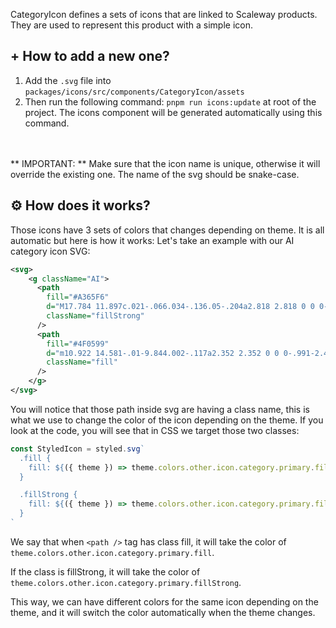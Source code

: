 CategoryIcon defines a sets of icons that are linked to Scaleway products. They are used to represent this product with a simple icon.

## + How to add a new one?

1. Add the `.svg` file into `packages/icons/src/components/CategoryIcon/assets`
2. Then run the following command:
`pnpm run icons:update` at root of the project. The icons component will be generated automatically using this command.
<br />
<br />
** IMPORTANT: ** Make sure that the icon name is unique, otherwise it will override the existing one.
The name of the svg should be snake-case.

## ⚙ How does it works?

Those icons have 3 sets of colors that changes depending on theme. It is all automatic but here is how it works:
Let's take an example with our AI category icon SVG:

```svg
<svg>
    <g className="AI">
      <path
        fill="#A365F6"
        d="M17.784 11.897c.021-.066.034-.136.05-.204a2.818 2.818 0 0 0-.958-2.862 3.037 3.037 0 0 0-.44-3.427 2.726 2.726 0 0 0-1.74-.926 4.032 4.032 0 0 0-2.512-2.275 2.736 2.736 0 0 0-2.094.013 2.348 2.348 0 0 0-.992 2.401l.002.103-.01 9.861c0 .01.005.017.005.026a3.184 3.184 0 0 0 2.663 3.367c.144.016.29.024.435.024a2.972 2.972 0 0 0 2.742-1.619 2.548 2.548 0 0 0 1.496-1.501c.183-.459.223-.962.113-1.444a2.728 2.728 0 0 0 1.24-1.537Zm-3.052 2.328a.693.693 0 0 1-.583.48.935.935 0 0 0-.762.668 1.203 1.203 0 0 1-1.44.792c-.514-.054-1.033-.613-1.033-1.578 0-.006-.004-.011-.004-.017l.003-2.594a1.26 1.26 0 0 1 .177-.716.835.835 0 0 1 .819-.485.911.911 0 0 0-.092-1.818c-.307.01-.61.068-.9.17l.004-4.423-.003-.126c-.016-.25-.01-.502.019-.752.23-.024.462.01.674.102a1.954 1.954 0 0 1 1.195.927c-.49.346-.87.828-1.092 1.385a.91.91 0 0 0 1.675.713c.191-.449.434-.682.724-.694a1.09 1.09 0 0 1 .925.311 1.276 1.276 0 0 1-.124 1.896.915.915 0 0 0 .327 1.468c.36.152.648.435.806.792.026.115.041.232.046.35-.007.151-.047.3-.118.435a1.065 1.065 0 0 1-.14.152 1.109 1.109 0 0 1-.944.281.91.91 0 0 0-.47 1.758c.102.019.206.032.31.039a.566.566 0 0 1 .001.483Z"
        className="fillStrong"
      />
      <path
        fill="#4F0599"
        d="m10.922 14.581-.01-9.844.002-.117a2.352 2.352 0 0 0-.991-2.406A2.753 2.753 0 0 0 7.829 2.2a4.041 4.041 0 0 0-2.511 2.277 2.75 2.75 0 0 0-1.74.927 3.038 3.038 0 0 0-.44 3.426 2.884 2.884 0 0 0-.998 1.809 2.547 2.547 0 0 0 .786 2.418c.165.15.347.281.542.39a2.43 2.43 0 0 0 .114 1.43 2.55 2.55 0 0 0 1.496 1.502A2.971 2.971 0 0 0 7.82 18c.14 0 .285-.009.435-.024a3.185 3.185 0 0 0 2.663-3.368c0-.01.005-.017.005-.026Zm-2.856 1.584c-1.095.105-1.378-.579-1.436-.779a.91.91 0 0 0-.766-.681.694.694 0 0 1-.584-.482.58.58 0 0 1-.017-.428c.104-.007.207-.02.31-.039a.909.909 0 0 0 .227-1.675.911.911 0 0 0-.699-.083c-.21.037-.426.01-.62-.077a1.133 1.133 0 0 1-.11-.06l-.028-.02a.958.958 0 0 1-.407-.985c.005-.029.003-.047.01-.077v-.002a1.48 1.48 0 0 1 .819-.84.91.91 0 0 0 .335-1.472 1.277 1.277 0 0 1-.125-1.896 1.077 1.077 0 0 1 .925-.31c.29.012.533.245.724.693a.91.91 0 1 0 1.675-.712 3.11 3.11 0 0 0-1.092-1.386 2.054 2.054 0 0 1 1.27-.953 1.63 1.63 0 0 1 .574-.102c.052.257.066.52.043.781l-.002.14.007 6.592a2.205 2.205 0 0 0-.88-.199.91.91 0 1 0 0 1.82c.358 0 .88.645.88 1.653 0 .966-.52 1.525-1.033 1.579Z"
        className="fill"
      />
    </g>
</svg>
```

You will notice that those path inside svg are having a class name, this is what we use to change the color of the icon depending on the theme.
If you look at the code, you will see that in CSS we target those two classes:

```jsx
const StyledIcon = styled.svg`
  .fill {
    fill: ${({ theme }) => theme.colors.other.icon.category.primary.fill};
  }

  .fillStrong {
    fill: ${({ theme }) => theme.colors.other.icon.category.primary.fillStrong};
  }
`
```

We say that when `<path />` tag has class fill, it will take the color of `theme.colors.other.icon.category.primary.fill`.

If the class is fillStrong, it will take the color of `theme.colors.other.icon.category.primary.fillStrong`.

This way, we can have different colors for the same icon depending on the theme, and it will switch the color automatically when the theme changes.
